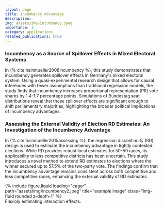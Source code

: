 ```yaml
---
layout: page
title: Incumbency Advantage 
description: 
img: assets/img/incumbency.jpeg
importance: 1
category: applications
related_publications: true
---
```



### Incumbency as a Source of Spillover Effects in Mixed Electoral Systems

In {% cite hainmueller2008incumbency %}, this study demonstrates that incumbency generates spillover effects in Germany's mixed electoral system. Using a quasi-experimental research design that allows for causal inferences with fewer assumptions than traditional regression models, the study finds that incumbency increases proportional representation (PR) vote shares by 1.4–1.7 percentage points. Simulations of Bundestag seat distributions reveal that these spillover effects are significant enough to shift parliamentary majorities, highlighting the broader political implications of incumbency advantages.

### Assessing the External Validity of Election RD Estimates: An Investigation of the Incumbency Advantage

In {% cite hainmueller2015assessing %}, the regression discontinuity (RD) design is used to estimate the incumbency advantage in tightly contested elections. While RD provides robust local estimates for 50-50 races, its applicability to less competitive districts has been uncertain. This study introduces a novel method to extend RD estimates to elections where the winner secured up to 57.5% of the two-party vote. The findings confirm that the incumbency advantage remains consistent across both competitive and less competitive races, enhancing the external validity of RD estimates.


<div class="row">
    <div class="col-sm mt-3 mt-md-0">
        {% include figure.liquid loading="eager" path="assets/img/incumbency2.jpeg" title="example image" class="img-fluid rounded z-depth-1" %}
    </div>
</div>
<div class="caption">
    Flexibly estimating interaction effects.
</div>

